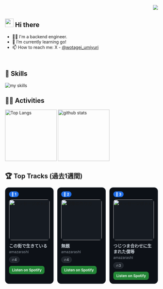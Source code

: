 <!-- 1. GitHub usernameを変更 -->
<div align="right">
  <img src="https://komarev.com/ghpvc/?username=username" />
</div>


<!-- 2. プロフィールや連絡先を変更 -->
## <img src="https://media.giphy.com/media/hvRJCLFzcasrR4ia7z/giphy.gif" width="28"> Hi there

- 🧑‍💻 I'm a backend engineer.
- 🌱 I’m currently learning go!
- 📫 How to reach me: X - [@wotagei_umiyuri](https://x.com/wotagei_umiyuri)
<br>


<!-- 3. 好きな技術スタックに変更 -->
<!-- ライトモート：theme=light, ダークモート：theme=dark -->
<!-- アイコンの選択肢一覧：https://arc.net/l/quote/zizyykfh -->
## 🌱 Skills
<img alt="my skills" src="https://skillicons.dev/icons?theme=dark&perline=7&i=python,fastapi,go,docker,gcp" />
<br>


<!-- 4. GitHub usernameを変更, 2箇所 -->
## 🏃‍♀️ Activities
<div align="left"> 
  <img alt="Top Langs" height="170px" src="https://github-readme-stats.vercel.app/api?username=umiyuri777&theme=vue-dark&layout=compact" />
  <img alt="github stats" height="170px" src="https://github-readme-stats.vercel.app/api/top-langs/?username=umiyuri777&theme=vue-dark&layout=compact" />
</div>

<!-- SPOTIFY_ACTIVITY_START -->
## 🏆 Top Tracks (過去1週間)

<div style="display: grid; grid-template-columns: repeat(3, minmax(0, 1fr)); gap: 12px; align-items: stretch;">
<div style="position: relative; background: #0d1117; border: 1px solid #30363d; border-radius: 12px; padding: 12px;"><div style="display:flex; align-items:center; margin-bottom:8px;"><span style="background:#1f6feb; color:#ffffff; font-weight:700; font-size:12px; padding:2px 8px; border-radius:999px;">🥇 1</span></div><a href="https://open.spotify.com/track/6sNWW9qJ6L9ZbVEpGNs8lG" style="text-decoration:none; color: inherit;"><div style="position: relative; width: 100%; padding-top: 100%; overflow: hidden; border-radius: 8px; background: #161b22;"><img src="https://image-cdn-ak.spotifycdn.com/image/ab67616d00001e028743be7ce279a82b51013f5a" alt="メッセージボトル" style="position:absolute; top:0; left:0; width:100%; height:100%; object-fit:cover; display:block;" /></div></a><div style="margin-top:10px;"><div style="font-weight:700; font-size:14px; line-height:1.35; color:#c9d1d9;">この街で生きている</div><div style="color:#8b949e; font-size:12px; margin-top:2px;">amazarashi</div><div style="display:flex; gap:6px; margin-top:8px; flex-wrap:wrap;"><span style="background:#21262d; color:#c9d1d9; border:1px solid #30363d; border-radius:999px; padding:2px 8px; font-size:12px;">🔥4</span></div><a href="https://open.spotify.com/track/6sNWW9qJ6L9ZbVEpGNs8lG" style="display:inline-block; margin-top:10px; background:#238636; color:#ffffff; border-radius:8px; padding:6px 10px; font-weight:600; font-size:12px; text-decoration:none;">Listen on Spotify</a></div></div>
<div style="position: relative; background: #0d1117; border: 1px solid #30363d; border-radius: 12px; padding: 12px;"><div style="display:flex; align-items:center; margin-bottom:8px;"><span style="background:#1f6feb; color:#ffffff; font-weight:700; font-size:12px; padding:2px 8px; border-radius:999px;">🥈 2</span></div><a href="https://open.spotify.com/track/7IkWojxKrQrdGQtZ6jEcWt" style="text-decoration:none; color: inherit;"><div style="position: relative; width: 100%; padding-top: 100%; overflow: hidden; border-radius: 8px; background: #161b22;"><img src="https://image-cdn-ak.spotifycdn.com/image/ab67616d00001e0274107fc94bacad49689da06c" alt="爆弾の作り方" style="position:absolute; top:0; left:0; width:100%; height:100%; object-fit:cover; display:block;" /></div></a><div style="margin-top:10px;"><div style="font-weight:700; font-size:14px; line-height:1.35; color:#c9d1d9;">無題</div><div style="color:#8b949e; font-size:12px; margin-top:2px;">amazarashi</div><div style="display:flex; gap:6px; margin-top:8px; flex-wrap:wrap;"><span style="background:#21262d; color:#c9d1d9; border:1px solid #30363d; border-radius:999px; padding:2px 8px; font-size:12px;">🔥4</span></div><a href="https://open.spotify.com/track/7IkWojxKrQrdGQtZ6jEcWt" style="display:inline-block; margin-top:10px; background:#238636; color:#ffffff; border-radius:8px; padding:6px 10px; font-weight:600; font-size:12px; text-decoration:none;">Listen on Spotify</a></div></div>
<div style="position: relative; background: #0d1117; border: 1px solid #30363d; border-radius: 12px; padding: 12px;"><div style="display:flex; align-items:center; margin-bottom:8px;"><span style="background:#1f6feb; color:#ffffff; font-weight:700; font-size:12px; padding:2px 8px; border-radius:999px;">🥉 3</span></div><a href="https://open.spotify.com/track/362OTSGKRtnY8IsyD6pknP" style="text-decoration:none; color: inherit;"><div style="position: relative; width: 100%; padding-top: 100%; overflow: hidden; border-radius: 8px; background: #161b22;"><img src="https://image-cdn-fa.spotifycdn.com/image/ab67616d00001e028743be7ce279a82b51013f5a" alt="メッセージボトル" style="position:absolute; top:0; left:0; width:100%; height:100%; object-fit:cover; display:block;" /></div></a><div style="margin-top:10px;"><div style="font-weight:700; font-size:14px; line-height:1.35; color:#c9d1d9;">つじつま合わせに生まれた僕等</div><div style="color:#8b949e; font-size:12px; margin-top:2px;">amazarashi</div><div style="display:flex; gap:6px; margin-top:8px; flex-wrap:wrap;"><span style="background:#21262d; color:#c9d1d9; border:1px solid #30363d; border-radius:999px; padding:2px 8px; font-size:12px;">🔥3</span></div><a href="https://open.spotify.com/track/362OTSGKRtnY8IsyD6pknP" style="display:inline-block; margin-top:10px; background:#238636; color:#ffffff; border-radius:8px; padding:6px 10px; font-weight:600; font-size:12px; text-decoration:none;">Listen on Spotify</a></div></div>
</div>
<!-- SPOTIFY_ACTIVITY_END -->

<!--
This repository is a ✨ _special_ ✨ repository because its `README.md` (this file) appears on your GitHub profile.

Here are some ideas to get you started:

- 🔭 I’m currently working on ...
- 🌱 I’m currently learning ...
- 👯 I’m looking to collaborate on ...
- 🤔 I’m looking for help with ...
- 💬 Ask me about ...
- 📫 How to reach me: ...
- 😄 Pronouns: ...
- ⚡ Fun fact: ...
-->

